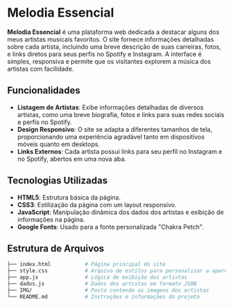 # Melodia Essencial

**Melodia Essencial** é uma plataforma web dedicada a destacar alguns dos meus artistas musicais favoritos. O site fornece informações detalhadas sobre cada artista, incluindo uma breve descrição de suas carreiras, fotos, e links diretos para seus perfis no Spotify e Instagram. A interface é simples, responsiva e permite que os visitantes explorem a música dos artistas com facilidade.

## Funcionalidades

- **Listagem de Artistas**: Exibe informações detalhadas de diversos artistas, como uma breve biografia, fotos e links para suas redes sociais e perfis no Spotify.
- **Design Responsivo**: O site se adapta a diferentes tamanhos de tela, proporcionando uma experiência agradável tanto em dispositivos móveis quanto em desktops.
- **Links Externos**: Cada artista possui links para seu perfil no Instagram e no Spotify, abertos em uma nova aba.

## Tecnologias Utilizadas

- **HTML5**: Estrutura básica da página.
- **CSS3**: Estilização da página com um layout responsivo.
- **JavaScript**: Manipulação dinâmica dos dados dos artistas e exibição de informações na página.
- **Google Fonts**: Usado para a fonte personalizada "Chakra Petch".

## Estrutura de Arquivos

```bash
├── index.html           # Página principal do site
├── style.css            # Arquivo de estilos para personalizar a aparência
├── app.js               # Lógica de exibição dos artistas
├── dados.js             # Dados dos artistas em formato JSON
├── IMG/                 # Pasta contendo as imagens dos artistas
└── README.md            # Instruções e informações do projeto
